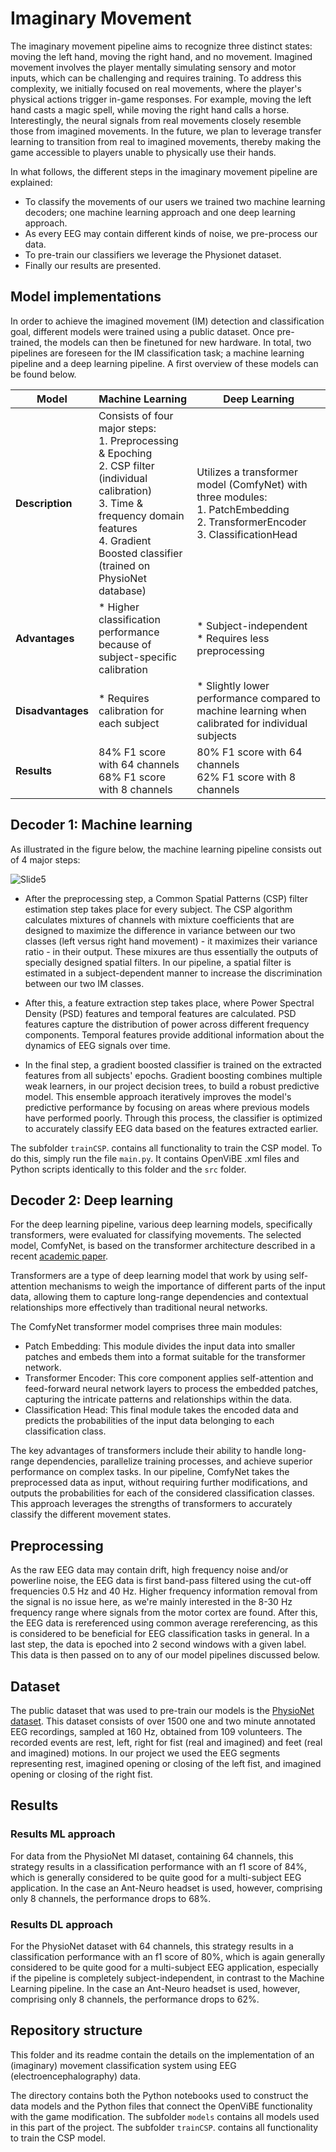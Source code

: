 # Imaginary Movement
The imaginary movement pipeline aims to recognize three distinct states: moving the left hand, moving the right hand, and no movement. Imagined movement involves the player mentally simulating sensory and motor inputs, which can be challenging and requires training. To address this complexity, we initially focused on real movements, where the player's physical actions trigger in-game responses. For example, moving the left hand casts a magic spell, while moving the right hand calls a horse. Interestingly, the neural signals from real movements closely resemble those from imagined movements. In the future, we plan to leverage transfer learning to transition from real to imagined movements, thereby making the game accessible to players unable to physically use their hands.

In what follows, the different steps in the imaginary movement pipeline are explained: 
- To classify the movements of our users we trained two machine learning decoders; one machine learning approach and one deep learning approach.
- As every EEG may contain different kinds of noise, we pre-process our data.
- To pre-train our classifiers we leverage the Physionet dataset.
- Finally our results are presented.

## Model implementations
In order to achieve the imagined movement (IM) detection and classification goal, different models were trained using a public dataset. Once pre-trained, the models can then be finetuned for new hardware. In total, two pipelines are foreseen for the IM classification task; a machine learning pipeline and a deep learning pipeline. A first overview of these models can be found below.

|**Model**|Machine Learning|Deep Learning|
|-|-|-|
|**Description**| Consists of four major steps: <br>  1.    Preprocessing & Epoching <br>     2. CSP filter (individual calibration) <br>     3. Time & frequency domain features <br>     4. Gradient Boosted classifier (trained on PhysioNet database) | Utilizes a transformer model (ComfyNet) with three modules: <br>     1. PatchEmbedding <br>     2. TransformerEncoder <br>     3. ClassificationHead <br> |
|**Advantages**| * Higher classification performance because of subject-specific calibration | * Subject-independent <br> * Requires less preprocessing <br> |
|**Disadvantages**| * Requires calibration for each subject <br> | * Slightly lower performance compared to machine learning when calibrated for individual subjects |
|**Results**| 84% F1 score with 64 channels <br> 68% F1 score with 8 channels | 80% F1 score with 64 channels <br> 62% F1 score with 8 channels |

## Decoder 1: Machine learning
As illustrated in the figure below, the machine learning pipeline consists out of 4 major steps:

![Slide5](https://github.com/NeuroTech-Leuven/TheMindWitcher/assets/141845184/5f90df8b-c703-4ca5-b6c2-6dbb8e38acaa)

- After the preprocessing step, a Common Spatial Patterns (CSP) filter estimation step takes place for every subject. The CSP algorithm calculates mixtures of channels with mixture coefficients that are designed to maximize the difference in variance between our two classes (left versus right hand movement) - it maximizes their variance ratio - in their output. These mixures are thus essentially the outputs of specially designed spatial filters. In our pipeline, a spatial filter is estimated in a subject-dependent manner to increase the discrimination between our two IM classes.
  
- After this, a feature extraction step takes place, where Power Spectral Density (PSD) features and temporal features are calculated. PSD features capture the distribution of power across different frequency components. Temporal features provide additional information about the dynamics of EEG signals over time.
  
- In the final step, a gradient boosted classifier is trained on the extracted features from all subjects' epochs. Gradient boosting combines multiple weak learners, in our project decision trees, to build a robust predictive model. This ensemble approach iteratively improves the model's predictive performance by focusing on areas where previous models have performed poorly. Through this process, the classifier is optimized to accurately classify EEG data based on the features extracted earlier.

The subfolder `trainCSP`. contains all functionality to train the CSP model. To do this, simply run the file `main.py`. It contains OpenViBE .xml files and Python scripts identically to this folder and the `src` folder.


## Decoder 2: Deep learning
For the deep learning pipeline, various deep learning models, specifically transformers, were evaluated for classifying movements. The selected model, ComfyNet, is based on the transformer architecture described in a recent [academic paper](https://ieeexplore.ieee.org/document/9991178).

Transformers are a type of deep learning model that work by using self-attention mechanisms to weigh the importance of different parts of the input data, allowing them to capture long-range dependencies and contextual relationships more effectively than traditional neural networks.

The ComfyNet transformer model comprises three main modules:
- Patch Embedding: This module divides the input data into smaller patches and embeds them into a format suitable for the transformer network.
- Transformer Encoder: This core component applies self-attention and feed-forward neural network layers to process the embedded patches, capturing the intricate patterns and relationships within the data.
- Classification Head: This final module takes the encoded data and predicts the probabilities of the input data belonging to each classification class.

The key advantages of transformers include their ability to handle long-range dependencies, parallelize training processes, and achieve superior performance on complex tasks. In our pipeline, ComfyNet takes the preprocessed data as input, without requiring further modifications, and outputs the probabilities for each of the considered classification classes. This approach leverages the strengths of transformers to accurately classify the different movement states.

## Preprocessing
As the raw EEG data may contain drift, high frequency noise and/or powerline noise, the EEG data is first band-pass filtered using the cut-off frequencies 0.5 Hz and 40 Hz. Higher frequency information removal from the signal is no issue here, as we're mainly interested in the 8-30 Hz frequency range where signals from the motor cortex are found. After this, the EEG data is rereferenced using common average rereferencing, as this is considered to be beneficial for EEG classification tasks in general. In a last step, the data is epoched into 2 second windows with a given label. This data is then passed on to any of our model pipelines discussed below.

## Dataset
The public dataset that was used to pre-train our models is the [PhysioNet dataset](https://physionet.org/content/eegmmidb/1.0.0/). This dataset consists of over 1500 one and two minute  annotated EEG recordings, sampled at 160 Hz, obtained from 109 volunteers. The recorded events are rest, left, right for fist (real and imagined) and feet (real and imagined) motions. In our project we used the EEG segments representing rest, imagined opening or closing of the left fist, and imagined opening or closing of the right fist.

## Results

### Results ML approach
For data from the PhysioNet MI dataset, containing 64 channels, this strategy results in a classification performance with an f1 score of 84%, which is generally considered to be quite good for a multi-subject EEG application. In the case an Ant-Neuro headset is used, however, comprising only 8 channels, the performance drops to 68%.

### Results DL approach
For the PhysioNet dataset with 64 channels, this strategy results in a classification performance with an f1 score of 80%, which is again generally considered to be quite good for a multi-subject EEG application, especially if the pipeline is completely subject-independent, in contrast to the Machine Learning pipeline.
In the case an Ant-Neuro headset is used, however, comprising only 8 channels, the performance drops to 62%.

## Repository structure
This folder and its readme contain the details on the implementation of an (imaginary) movement classification system using EEG (electroencephalography) data.

The directory contains both the Python notebooks used to construct the data models and the Python files that connect the OpenViBE functionality with the game modification. The subfolder `models` contains all models used in this part of the project. The subfolder `trainCSP`. contains all functionality to train the CSP model.
